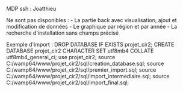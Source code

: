 MDP ssh : Joatthieu

Ne sont pas disponibles :
    - La partie back avec visualisation, ajout et modification de données
    - Le graphique par région et par année
    - La recherche d'installation sans champs précisé

Exemple d'import : 
DROP DATABASE IF EXISTS projet_cir2;
CREATE DATABASE projet_cir2
CHARACTER SET utf8mb4
COLLATE utf8mb4_general_ci;
use projet_cir2;
source C:/wamp64/www/projet_cir2/sql/creation_database.sql;
source C:/wamp64/www/projet_cir2/sql/premier_import.sql;
source C:/wamp64/www/projet_cir2/sql/import_intermediaire.sql;
source C:/wamp64/www/projet_cir2/sql/import_final.sql;
